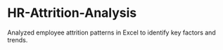 # HR-Attrition-Analysis
Analyzed employee attrition patterns in Excel to identify key factors and trends.
